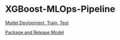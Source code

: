 # XGBoost-MLOps-Pipeline

[Model Devlopment, Train, Test](https://github.com/ANI717/XGBoost-MLOps-Pipeline/tree/main/dev)

[Package and Release Model](https://github.com/ANI717/XGBoost-MLOps-Pipeline/tree/main/model)
